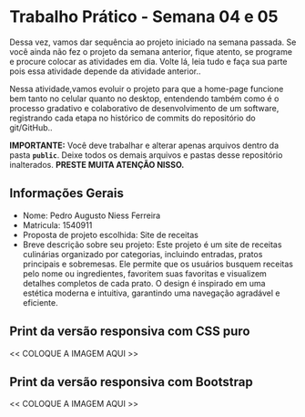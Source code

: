 # Trabalho Prático - Semana 04 e 05

Dessa vez, vamos dar sequência ao projeto iniciado na semana passada. Se você ainda não fez o projeto da semana anterior, fique atento, se programe e procure colocar as atividades em dia. Volte lá, leia tudo e faça sua parte pois essa atividade depende da atividade anterior..

Nessa atividade,vamos evoluir o projeto para que a home-page funcione bem tanto no celular quanto no desktop, entendendo também como é o processo gradativo e colaborativo de desenvolvimento de um software, registrando cada etapa no histórico de commits do repositório do git/GitHub..

**IMPORTANTE:** Você deve trabalhar e alterar apenas arquivos dentro da pasta **`public`**. Deixe todos os demais arquivos e pastas desse repositório inalterados. **PRESTE MUITA ATENÇÃO NISSO.**

## Informações Gerais

- Nome: Pedro Augusto Niess Ferreira
- Matricula: 1540911
- Proposta de projeto escolhida: Site de receitas 
- Breve descrição sobre seu projeto: Este projeto é um site de receitas culinárias organizado por categorias, incluindo entradas, pratos principais e sobremesas. Ele permite que os usuários busquem receitas pelo nome ou ingredientes, favoritem suas favoritas e visualizem detalhes completos de cada prato. O design é inspirado em uma estética moderna e intuitiva, garantindo uma navegação agradável e eficiente.

## Print da versão responsiva com CSS puro

<<  COLOQUE A IMAGEM AQUI >>

## Print da versão responsiva com Bootstrap

<<  COLOQUE A IMAGEM AQUI >>

